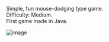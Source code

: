 Simple, fun mouse-dodging type game. <br>
Difficulty: Medium.<br>
First game made in Java.<br>

![image](https://github.com/user-attachments/assets/2a1c1ef6-99eb-486e-9f6f-5f58b296f8e3)
